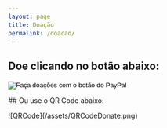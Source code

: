 ```yaml
---
layout: page
title: Doação
permalink: /doacao/
---
```

## Doe clicando no botão abaixo:

<p><form action="https://www.paypal.com/cgi-bin/webscr" method="post" target="_top">
<input type="hidden" name="cmd" value="_s-xclick" />
<input type="hidden" name="hosted_button_id" value="FJ45H25685R32" />
<input type="image" src="https://images.mixer.com/s3h7RJwexP1J1XqeBhnkdwDVaZIShulsYCzJVHDc8g6E/http://arteevida.org.br/wp-content/uploads/2018/01/Bot%C3%A3o-DOAR-Pay-Pal.png" border="0" name="submit" title="PayPal - The safer, easier way to pay online!" alt="Faça doações com o botão do PayPal" />
<img alt="" border="0" src="https://www.paypal.com/pt_BR/i/scr/pixel.gif" width="1" height="1" />
</form><p>
<p>
<p>
## Ou use o QR Code abaixo:

<P> ![QRCode](/assets/QRCodeDonate.png)

